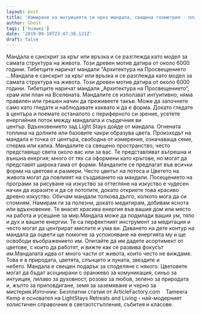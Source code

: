 ```yaml
---
layout: post
title: 'Намиране на интуицията си чрез мандала, свещена геометрия - планът на Вселената'
author: Ghost
tags: ['huawei']
date: '2019-09-19T23:47:38.121Z'
draft: false
---
```


Мандала е санскрит за кръг или връзка и се разглежда като модел за самата структура на живота. Този древен мотив датира от около 6000 години. Тибетците наричат ​​мандали "Архитектура на Просвещението ...Мандала е санскрит за кръг или връзка и се разглежда като модел за самата структура на живота. Този древен мотив датира от около 6000 години. Тибетците наричат ​​мандали „Архитектура на Просвещението“, храм или план на Вселената. Мандалите се използват интуитивно; няма правилен или грешен начин да преживеете такъв. Може да започнете само като гледате и наблюдавате каквато и да е форма. Докато гледате в центъра и поемате останалото с периферното си зрение, усетете енергийния поток между мандалата и сърдечния ви център. Вдъхновението зад Light Stays дойде от мандала. Огнената топлина на долните или базовите чакри образува цвета. Произходът на мандала е точка от центъра, свободна от измерения, означаваща семе, сперма или капка. Мандалите са свещено пространство, често представящо света около вас или за вас. Те представляват вътрешна и външна енергия; много от тях са оформени като кръгове, но могат да представят широка гама от форми. Мандалите се предлагат във всички форми на цветове и размери. Често цветът на лотоса и Цветето на живота могат да повлияят на създаването на мандали. Посещението на програми за рисуване на изкуство за оттегляне на изкуство е чудесен начин да изразите и да се потопите, докато откриете това красиво древно изкуство. Обичам мандали толкова дълго, колкото мога да си спомням. Намирам ги за полезни, докато медитирам, добивам яснота или вдъхновение. Те внасят красива енергия във вашия дом или място на работа и усещане за мир.Мандала може да подмлади вашия ум, тяло и дух и вашите енергии. Те са перфектният инструмент за медитация и често могат да центрират мислите и ума ви. Даването на дете контур на мандала да оцвети ще помогне за успокояване на енергията му и ще освободи въображението им. Опитайте да им дадете асортимент от цветове, с които да работят, и вижте как се развива фокусът им.Мандалата идва от много части от живота, които често не виждаме. Това е в природата, цветята, слънцето и луната, звездите и небето. Мандала е свещен подарък за споделяне с някого. Цветовете могат да бъдат асоциирани с оранжево за комуникация, синьо за интуиция, лилаво за духовност, розово за любов, зелено за природата и, жълто за приповдигане, земя за заземяване и черно за мистерия.Източник: Безплатни статии от ArticleFactory.com    Tameera Kemp е основател на LightStays Retreats and Living - най-модерният холистичен справочник в светаотстъпления, събития и класове.
